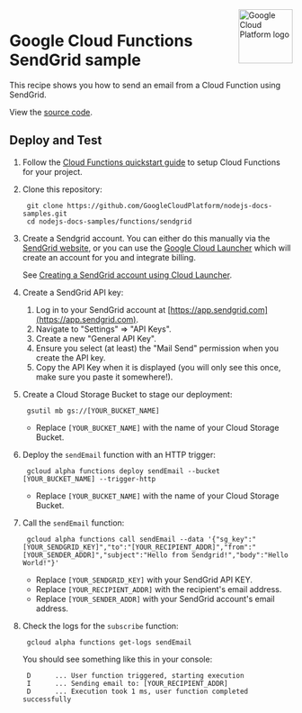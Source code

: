 <img src="https://avatars2.githubusercontent.com/u/2810941?v=3&s=96" alt="Google Cloud Platform logo" title="Google Cloud Platform" align="right" height="96" width="96"/>

# Google Cloud Functions SendGrid sample

This recipe shows you how to send an email from a Cloud Function using SendGrid.

View the [source code][code].

[code]: index.js

## Deploy and Test

1. Follow the [Cloud Functions quickstart guide][quickstart] to setup Cloud
Functions for your project.

1. Clone this repository:

        git clone https://github.com/GoogleCloudPlatform/nodejs-docs-samples.git
        cd nodejs-docs-samples/functions/sendgrid

1. Create a Sendgrid account. You can either do this manually via the [SendGrid website](https://sendgrid.com/free),
or you can use the [Google Cloud Launcher](https://cloud.google.com/launcher)
which will create an account for you and integrate billing.

    See [Creating a SendGrid account using Cloud Launcher](https://cloud.google.com/launcher/solution/sendgrid-app/sendgrid-email).

1. Create a SendGrid API key:

    1. Log in to your SendGrid account at [https://app.sendgrid.com](https://app.sendgrid.com).
    1. Navigate to "Settings" => "API Keys".
    1. Create a new "General API Key".
    1. Ensure you select (at least) the "Mail Send" permission when you create the API key.
    1. Copy the API Key when it is displayed (you will only see this once, make sure you paste it somewhere!).

1. Create a Cloud Storage Bucket to stage our deployment:

        gsutil mb gs://[YOUR_BUCKET_NAME]

    * Replace `[YOUR_BUCKET_NAME]` with the name of your Cloud Storage Bucket.

1. Deploy the `sendEmail` function with an HTTP trigger:

        gcloud alpha functions deploy sendEmail --bucket [YOUR_BUCKET_NAME] --trigger-http

    * Replace `[YOUR_BUCKET_NAME]` with the name of your Cloud Storage Bucket.

1. Call the `sendEmail` function:

        gcloud alpha functions call sendEmail --data '{"sg_key":"[YOUR_SENDGRID_KEY]","to":"[YOUR_RECIPIENT_ADDR]","from":"[YOUR_SENDER_ADDR]","subject":"Hello from Sendgrid!","body":"Hello World!"}'

    * Replace `[YOUR_SENDGRID_KEY]` with your SendGrid API KEY.
    * Replace `[YOUR_RECIPIENT_ADDR]` with the recipient's email address.
    * Replace `[YOUR_SENDER_ADDR]` with your SendGrid account's email address.

1. Check the logs for the `subscribe` function:

        gcloud alpha functions get-logs sendEmail

    You should see something like this in your console:

        D      ... User function triggered, starting execution
        I      ... Sending email to: [YOUR_RECIPIENT_ADDR]
        D      ... Execution took 1 ms, user function completed successfully

[quickstart]: https://cloud.google.com/functions/quickstart

